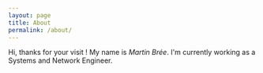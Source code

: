 ```yaml
---
layout: page
title: About
permalink: /about/
---
```


Hi, thanks for your visit !
My name is *Martin Brée*. I'm currently working as a Systems and Network Engineer.
